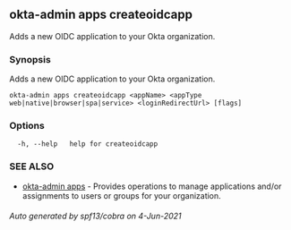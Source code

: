 ## okta-admin apps createoidcapp

Adds a new OIDC application to your Okta organization.

### Synopsis

Adds a new OIDC application to your Okta organization.

```
okta-admin apps createoidcapp <appName> <appType web|native|browser|spa|service> <loginRedirectUrl> [flags]
```

### Options

```
  -h, --help   help for createoidcapp
```

### SEE ALSO

* [okta-admin apps](okta-admin_apps.md)	 - Provides operations to manage applications and/or assignments to users or groups for your organization.

###### Auto generated by spf13/cobra on 4-Jun-2021
